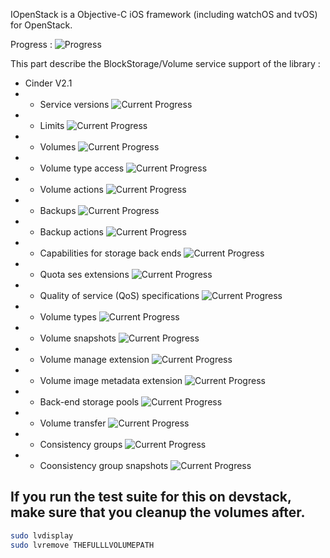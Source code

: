 IOpenStack is a Objective-C iOS framework (including watchOS and tvOS) for OpenStack.

Progress : ![Progress](http://progressed.io/bar/30)


This part describe the BlockStorage/Volume service support of the library :

+ Cinder V2.1
+ + Service versions ![Current Progress](http://progressed.io/bar/0)
+ + Limits ![Current Progress](http://progressed.io/bar/0)
+ + Volumes ![Current Progress](http://progressed.io/bar/0)
+ + Volume type access ![Current Progress](http://progressed.io/bar/0)
+ + Volume actions ![Current Progress](http://progressed.io/bar/0)
+ + Backups ![Current Progress](http://progressed.io/bar/0)
+ + Backup actions ![Current Progress](http://progressed.io/bar/0)
+ + Capabilities for storage back ends ![Current Progress](http://progressed.io/bar/0)
+ + Quota ses extensions ![Current Progress](http://progressed.io/bar/0)
+ + Quality of service (QoS) specifications ![Current Progress](http://progressed.io/bar/0)
+ + Volume types ![Current Progress](http://progressed.io/bar/0)
+ + Volume snapshots ![Current Progress](http://progressed.io/bar/0)
+ + Volume manage extension ![Current Progress](http://progressed.io/bar/0)
+ + Volume image metadata extension ![Current Progress](http://progressed.io/bar/0)
+ + Back-end storage pools ![Current Progress](http://progressed.io/bar/0)
+ + Volume transfer ![Current Progress](http://progressed.io/bar/100)
+ + Consistency groups ![Current Progress](http://progressed.io/bar/0)
+ + Coonsistency group snapshots ![Current Progress](http://progressed.io/bar/0)


If you run the test suite for this on devstack, make sure that you cleanup the volumes after.
----------
```bash
sudo lvdisplay
sudo lvremove THEFULLLVOLUMEPATH

```
